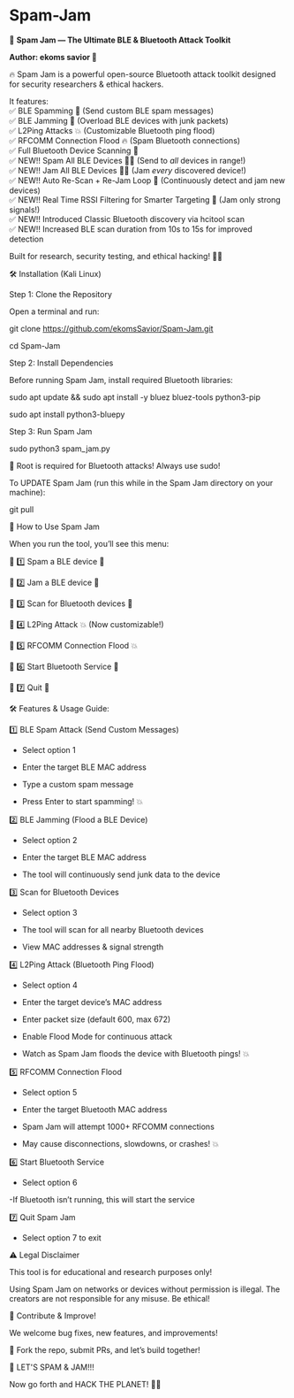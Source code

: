 # Spam-Jam  
📜 **Spam Jam — The Ultimate BLE & Bluetooth Attack Toolkit**  

**Author: ekoms savior 💜**  

🔥 Spam Jam is a powerful open-source Bluetooth attack toolkit designed for security researchers & ethical hackers.  

It features:  
✅ BLE Spamming 💌 (Send custom BLE spam messages)  
✅ BLE Jamming 🚫 (Overload BLE devices with junk packets)  
✅ L2Ping Attacks 💥 (Customizable Bluetooth ping flood)  
✅ RFCOMM Connection Flood 🔥 (Spam Bluetooth connections)  
✅ Full Bluetooth Device Scanning 📡  
✅ NEW!! Spam All BLE Devices 💌💥 (Send to *all* devices in range!)  
✅ NEW!! Jam All BLE Devices 🚫💥 (Jam *every* discovered device!)  
✅ NEW!! Auto Re-Scan + Re-Jam Loop 🔁 (Continuously detect and jam new devices)  
✅ NEW!! Real Time RSSI Filtering for Smarter Targeting 🧠 (Jam only strong signals!)                                                         
✅ NEW!! Introduced Classic Bluetooth discovery via hcitool scan                                                                             
✅ NEW!! Increased BLE scan duration from 10s to 15s for improved detection

Built for research, security testing, and ethical hacking! 🚀💜

🛠️ Installation (Kali Linux)

Step 1: Clone the Repository

Open a terminal and run:

git clone https://github.com/ekomsSavior/Spam-Jam.git

cd Spam-Jam

Step 2: Install Dependencies

Before running Spam Jam, install required Bluetooth libraries:

sudo apt update && sudo apt install -y bluez bluez-tools python3-pip

sudo apt install python3-bluepy

Step 3: Run Spam Jam

sudo python3 spam_jam.py

🚨 Root is required for Bluetooth attacks! Always use sudo!

To UPDATE Spam Jam (run this while in the Spam Jam directory on your machine):

git pull

🎯 How to Use Spam Jam

When you run the tool, you’ll see this menu:

🔹 1️⃣ Spam a BLE device 💌

🔹 2️⃣ Jam a BLE device 🚫

🔹 3️⃣ Scan for Bluetooth devices 📡

🔹 4️⃣ L2Ping Attack 💥 (Now customizable!)

🔹 5️⃣ RFCOMM Connection Flood 💥

🔹 6️⃣ Start Bluetooth Service 📡

🔹 7️⃣ Quit 🚪

🛠️ Features & Usage Guide:

1️⃣ BLE Spam Attack (Send Custom Messages)

- Select option 1

- Enter the target BLE MAC address

- Type a custom spam message

- Press Enter to start spamming! 💥

2️⃣ BLE Jamming (Flood a BLE Device)

- Select option 2

- Enter the target BLE MAC address

- The tool will continuously send junk data to the device

3️⃣ Scan for Bluetooth Devices

- Select option 3

- The tool will scan for all nearby Bluetooth devices

- View MAC addresses & signal strength

4️⃣ L2Ping Attack (Bluetooth Ping Flood)

- Select option 4

- Enter the target device’s MAC address

- Enter packet size (default 600, max 672)

- Enable Flood Mode for continuous attack

- Watch as Spam Jam floods the device with Bluetooth pings! 💥

5️⃣ RFCOMM Connection Flood

- Select option 5

- Enter the target Bluetooth MAC address

- Spam Jam will attempt 1000+ RFCOMM connections

- May cause disconnections, slowdowns, or crashes! 💥

6️⃣ Start Bluetooth Service

- Select option 6

 -If Bluetooth isn’t running, this will start the service

7️⃣ Quit Spam Jam

- Select option 7 to exit


⚠️ Legal Disclaimer

This tool is for educational and research purposes only!

Using Spam Jam on networks or devices without permission is illegal. The creators are not responsible for any misuse. Be ethical!

💜 Contribute & Improve!

We welcome bug fixes, new features, and improvements!

💜 Fork the repo, submit PRs, and let’s build together!

🚀 LET'S SPAM & JAM!!!

Now go forth and HACK THE PLANET! 💜🔥


